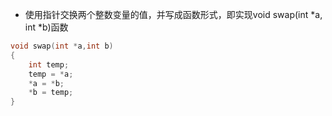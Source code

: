 + 使用指针交换两个整数变量的值，并写成函数形式，即实现void swap(int *a, int *b)函数

```c
void swap(int *a,int b)
{
    int temp;
    temp = *a;
    *a = *b;
    *b = temp;
}
```